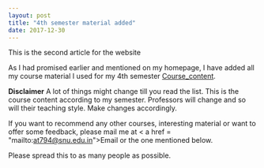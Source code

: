 ```yaml
---
layout: post
title: "4th semester material added"
date: 2017-12-30
---
```

This is the second article for the website
 
 
As I had promised earlier and mentioned on my homepage, I have added all my course material I used for my 4th semester
<a href = "https://anirudh257.github.io/Course_content/">Course_content</a>.

**Disclaimer** A lot of things might change till you read the list. This is the course content according to
my semester. Professors will change and so will their teaching style. Make changes accordingly. 

If you want to recommend any other courses, interesting material or want to offer some feedback, please mail me at 
< a href = "mailto:at794@snu.edu.in">Email</a> or the one mentioned below.

Please spread this to as many people as possible. 


